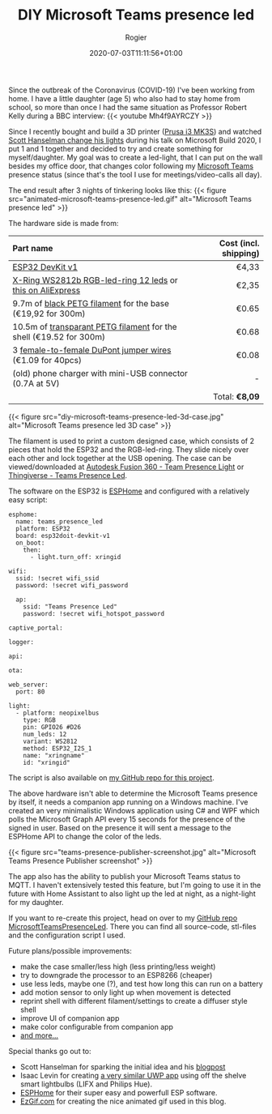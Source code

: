 ﻿---
title: DIY Microsoft Teams presence led
author: Rogier
type: post
date: 2020-07-03T11:11:56+01:00
url: /2020/07/03/diy-microsoft-teams-presence-led/
commentFolder: 2020-07-03-diy-microsoft-teams-presence-led
categories:
- HomeAutomation
tags:
- ESP32
- ESPHome
- .NET
- MQTT
resources:
- src: animated-microsoft-teams-presence-led.gif
  title: Microsoft Teams presence led
- src: diy-microsoft-teams-presence-led-3d-case.jpg
  title: Microsoft Teams presence led 3D case
- src: teams-presence-publisher-screenshot.jpg
  title: Microsoft Teams Presence Publisher screenshot  
---
Since the outbreak of the Coronavirus (COVID-19) I've been working from home. I have a little daughter (age 5) who also had to stay home from school, so more than once I had the same situation as Professor Robert Kelly during a BBC interview:
{{< youtube Mh4f9AYRCZY >}}

Since I recently bought and build a 3D printer ([Prusa i3 MK3S](https://shop.prusa3d.com/en/3d-printers/180-original-prusa-i3-mk3-kit.html)) and watched [Scott Hanselman change his lights](https://www.hanselman.com/blog/MirroringYourPresenceStatusFromTheMicrosoftGraphInTeamsToLIFXOrHueBiasLighting.aspx) during his talk on Microsoft Build 2020, I put 1 and 1 together and decided to try and create something for myself/daughter. My goal was to create a led-light, that I can put on the wall besides my office door, that changes color following my [Microsoft Teams](https://www.microsoft.com/microsoft-365/microsoft-teams/group-chat-software) presence status (since that's the tool I use for meetings/video-calls all day). 

The end result after 3 nights of tinkering looks like this:
{{< figure src="animated-microsoft-teams-presence-led.gif" alt="Microsoft Teams presence led" >}}

The hardware side is made from:

| Part name | Cost (incl. shipping) |
| :---      | ---: |
| [ESP32 DevKit v1](http://s.click.aliexpress.com/e/_dZ9rhiK) | €4,33 |
| [X-Ring WS2812b RGB-led-ring 12 leds](https://www.hobbyelectronica.nl/product/x-ring-12-bits-ws2812b-rgb-led-ring/) or [this on AliExpress](http://s.click.aliexpress.com/e/_d6X38lU)| €2,35 |
| 9.7m of [black PETG filament](http://s.click.aliexpress.com/e/_dXyPbR8) for the base (€19,92 for 300m) | €0.65 |
| 10.5m of [transparant PETG filament](http://s.click.aliexpress.com/e/_dXhk574) for the shell (€19.52 for 300m) | €0.68 |
| 3 [female-to-female DuPont jumper wires](http://s.click.aliexpress.com/e/_d9esM4w) (€1.09 for 40pcs)| €0.08 |
| (old) phone charger with mini-USB connector (0.7A at 5V) | - |
| | Total: **€8,09**

{{< figure src="diy-microsoft-teams-presence-led-3d-case.jpg" alt="Microsoft Teams presence led 3D case" >}}

The filament is used to print a custom designed case, which consists of 2 pieces that hold the ESP32 and the RGB-led-ring. They slide nicely over each other and lock together at the USB opening. The case can be viewed/downloaded at [Autodesk Fusion 360 - Team Presence Light](https://a360.co/3gYzPql) or [Thingiverse - Teams Presence Led](https://www.thingiverse.com/thing:4434525).

The software on the ESP32 is [ESPHome](https://esphome.io/) and configured with a relatively easy script:
```
esphome:
  name: teams_presence_led
  platform: ESP32
  board: esp32doit-devkit-v1
  on_boot:
    then:
      - light.turn_off: xringid

wifi:
  ssid: !secret wifi_ssid
  password: !secret wifi_password

  ap:
    ssid: "Teams Presence Led"
    password: !secret wifi_hotspot_password

captive_portal:

logger:

api:

ota:

web_server:
  port: 80

light:
  - platform: neopixelbus
    type: RGB
    pin: GPIO26 #D26
    num_leds: 12
    variant: WS2812
    method: ESP32_I2S_1
    name: "xringname"    
    id: "xringid"
```

The script is also available on [my GitHub repo for this project](https://github.com/xs4free/MicrosoftTeamsPresenceLed).

The above hardware isn't able to determine the Microsoft Teams presence by itself, it needs a companion app running on a Windows machine. I've created an very minimalistic Windows application using C# and WPF which polls the Microsoft Graph API every 15 seconds for the presence of the signed in user. Based on the presence it will sent a message to the ESPHome API to change the color of the leds.

{{< figure src="teams-presence-publisher-screenshot.jpg" alt="Microsoft Teams Presence Publisher screenshot" >}}

The app also has the ability to publish your Microsoft Teams status to MQTT. I haven't extensively tested this feature, but I'm going to use it in the future with Home Assistant to also light up the led at night, as a night-light for my daughter.

If you want to re-create this project, head on over to my [GitHub repo MicrosoftTeamsPresenceLed](https://github.com/xs4free/MicrosoftTeamsPresenceLed). There you can find all source-code, stl-files and the configuration script I used.

Future plans/possible improvements:
- make the case smaller/less high (less printing/less weight)
- try to downgrade the processor to an ESP8266 (cheaper)
- use less leds, maybe one (?), and test how long this can run on a battery
- add motion sensor to only light up when movement is detected
- reprint shell with different filament/settings to create a diffuser style shell
- improve UI of companion app
- make color configurable from companion app
- [and more...](https://github.com/xs4free/MicrosoftTeamsPresenceLed/issues)

Special thanks go out to:
- Scott Hanselman for sparking the initial idea and his [blogpost](https://www.hanselman.com/blog/MirroringYourPresenceStatusFromTheMicrosoftGraphInTeamsToLIFXOrHueBiasLighting.aspx)
- Isaac Levin for creating [a very similar UWP app](https://github.com/isaacrlevin/PresenceLight?WT.mc_id=-blog-scottha) using off the shelve smart lightbulbs (LIFX and Philips Hue).
- [ESPHome](https://esphome.io/) for their super easy and powerfull ESP software.
- [EzGif.com](https://ezgif.com/) for creating the nice animated gif used in this blog.
